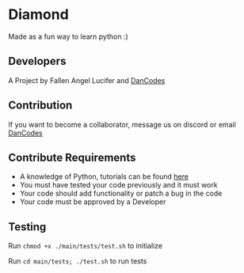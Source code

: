 # Diamond

Made as a fun way to learn python :)

## Developers
A Project by Fallen Angel Lucifer and [DanCodes](https://mayorchano.me)

## Contribution
If you want to become a collaborator, message us on discord or email [DanCodes](mailto:danthecoder@mayorchano.me)

## Contribute **Requirements**
  - A knowledge of Python, tutorials can be found [here](https://www.tutorialspoint.com/python/)  
  - You must have tested your code previously and it must work
  - Your code should add functionality or patch a bug in the code
  - Your code must be approved by a Developer
  
## Testing
Run ``chmod +x ./main/tests/test.sh`` to initialize

Run ``cd main/tests; ./test.sh`` to run tests

